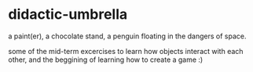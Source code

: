 # didactic-umbrella
a paint(er), a chocolate stand, a penguin floating in the dangers of space.

some of the mid-term excercises to learn how objects interact with each other, and the beggining of learning how to create a game :)
